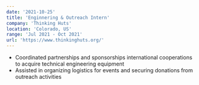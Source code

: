 ```yaml
---
date: '2021-10-25'
title: 'Enginnering & Outreach Intern'
company: 'Thinking Huts'
location: 'Colorado, US'
range: 'Jul 2021 - Oct 2021'
url: 'https://www.thinkinghuts.org/'
---
```


- Coordinated partnerships and sponsorships international cooperations to acquire technical engineering equipment
- Assisted in organizing logistics for events and securing donations from outreach activities
